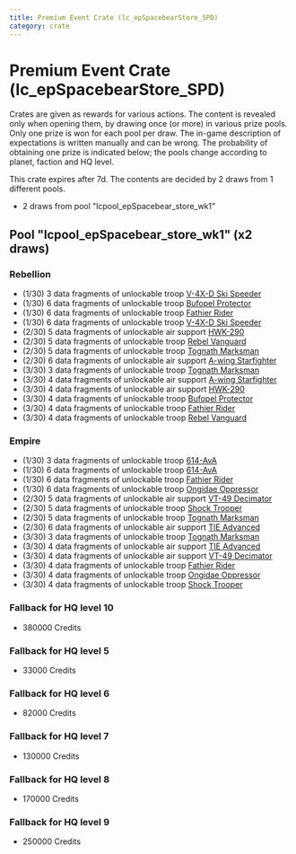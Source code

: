```yaml
---
title: Premium Event Crate (lc_epSpacebearStore_SPD)
category: crate
---
```


# Premium Event Crate (lc_epSpacebearStore_SPD)

Crates are given as rewards for various actions. The content is revealed only when opening them, by drawing once (or more) in various prize pools. Only one prize is won for each pool per draw. The in-game description of expectations is written manually and can be wrong. The probability of obtaining one prize is indicated below; the pools change according to planet, faction and HQ level.

This crate expires after 7d. The contents are decided by 2 draws from 1 different pools.
  * 2 draws from pool "lcpool_epSpacebear_store_wk1"

## Pool "lcpool_epSpacebear_store_wk1" (x2 draws)

### Rebellion

  * (1/30) 3 data fragments of unlockable troop [V-4X-D Ski Speeder](PolarShip)
  * (1/30) 6 data fragments of unlockable troop [Bufopel Protector](FurCoat)
  * (1/30) 6 data fragments of unlockable troop [Fathier Rider](RebelGoldenMileCreature)
  * (1/30) 6 data fragments of unlockable troop [V-4X-D Ski Speeder](PolarShip)
  * (2/30) 5 data fragments of unlockable air support [HWK-290](HWK290)
  * (2/30) 5 data fragments of unlockable troop [Rebel Vanguard](Vanguard)
  * (2/30) 5 data fragments of unlockable troop [Tognath Marksman](RebelTognath)
  * (2/30) 6 data fragments of unlockable air support [A-wing Starfighter](AWing)
  * (3/30) 3 data fragments of unlockable troop [Tognath Marksman](RebelTognath)
  * (3/30) 4 data fragments of unlockable air support [A-wing Starfighter](AWing)
  * (3/30) 4 data fragments of unlockable air support [HWK-290](HWK290)
  * (3/30) 4 data fragments of unlockable troop [Bufopel Protector](FurCoat)
  * (3/30) 4 data fragments of unlockable troop [Fathier Rider](RebelGoldenMileCreature)
  * (3/30) 4 data fragments of unlockable troop [Rebel Vanguard](Vanguard)

### Empire

  * (1/30) 3 data fragments of unlockable troop [614-AvA](614AVA)
  * (1/30) 6 data fragments of unlockable troop [614-AvA](614AVA)
  * (1/30) 6 data fragments of unlockable troop [Fathier Rider](EmpireGoldenMileCreature)
  * (1/30) 6 data fragments of unlockable troop [Ongidae Oppressor](ApeMan)
  * (2/30) 5 data fragments of unlockable air support [VT-49 Decimator](VT49)
  * (2/30) 5 data fragments of unlockable troop [Shock Trooper](Shock)
  * (2/30) 5 data fragments of unlockable troop [Tognath Marksman](EmpireTognath)
  * (2/30) 6 data fragments of unlockable air support [TIE Advanced](TieAdvanced)
  * (3/30) 3 data fragments of unlockable troop [Tognath Marksman](EmpireTognath)
  * (3/30) 4 data fragments of unlockable air support [TIE Advanced](TieAdvanced)
  * (3/30) 4 data fragments of unlockable air support [VT-49 Decimator](VT49)
  * (3/30) 4 data fragments of unlockable troop [Fathier Rider](EmpireGoldenMileCreature)
  * (3/30) 4 data fragments of unlockable troop [Ongidae Oppressor](ApeMan)
  * (3/30) 4 data fragments of unlockable troop [Shock Trooper](Shock)

### Fallback for HQ level 10

  * 380000 Credits

### Fallback for HQ level 5

  * 33000 Credits

### Fallback for HQ level 6

  * 82000 Credits

### Fallback for HQ level 7

  * 130000 Credits

### Fallback for HQ level 8

  * 170000 Credits

### Fallback for HQ level 9

  * 250000 Credits